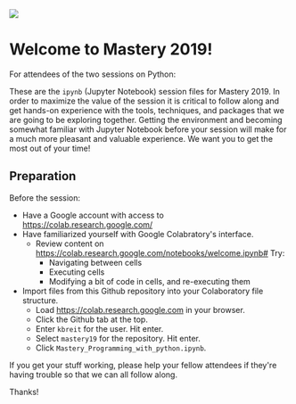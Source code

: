 <img src='https://www.insight.com/content/dam/insight-web/logos/global-nav.svg'>

# Welcome to Mastery 2019!

For attendees of the two sessions on Python:

These are the `ipynb` (Jupyter Notebook) session files for Mastery 2019. In order to maximize the value of the session it is critical to follow along and get hands-on experience with the tools, techniques, and packages that we are going to be exploring together. Getting the environment and becoming somewhat familiar with Jupyter Notebook before your session will make for a much more pleasant and valuable experience. We want you to get the most out of your time!

## Preparation

Before the session:

* Have a Google account with access to https://colab.research.google.com/
* Have familiarized yourself with Google Colabratory's interface.
    * Review content on https://colab.research.google.com/notebooks/welcome.ipynb# Try:
        * Navigating between cells
        * Executing cells
        * Modifying a bit of code in cells, and re-executing them
* Import files from this Github repository into your Colaboratory file structure.
    * Load https://colab.research.google.com in your browser.
    * Click the Github tab at the top.
    * Enter `kbreit` for the user. Hit enter.
    * Select `mastery19` for the repository. Hit enter.
    * Click `Mastery_Programming_with_python.ipynb`.

If you get your stuff working, please help your fellow attendees if they're having trouble so that we can all follow along.

Thanks!
